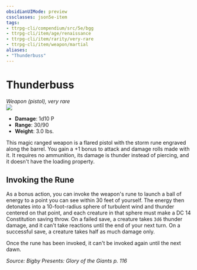 ```yaml
---
obsidianUIMode: preview
cssclasses: json5e-item
tags:
- ttrpg-cli/compendium/src/5e/bgg
- ttrpg-cli/item/age/renaissance
- ttrpg-cli/item/rarity/very-rare
- ttrpg-cli/item/weapon/martial
aliases: 
- "Thunderbuss"
---
```

# Thunderbuss
*Weapon (pistol), very rare*  
![](items/BGG/Thunderbuss.webp#right)  

- **Damage**: 1d10 P
- **Range**: 30/90
- **Weight**: 3.0 lbs.

This magic ranged weapon is a flared pistol with the storm rune engraved along the barrel. You gain a +1 bonus to attack and damage rolls made with it. It requires no ammunition, its damage is thunder instead of piercing, and it doesn't have the loading property.

## Invoking the Rune

As a bonus action, you can invoke the weapon's rune to launch a ball of energy to a point you can see within 30 feet of yourself. The energy then detonates into a 10-foot-radius sphere of turbulent wind and thunder centered on that point, and each creature in that sphere must make a DC 14 Constitution saving throw. On a failed save, a creature takes `3d6` thunder damage, and it can't take reactions until the end of your next turn. On a successful save, a creature takes half as much damage only.

Once the rune has been invoked, it can't be invoked again until the next dawn.

*Source: Bigby Presents: Glory of the Giants p. 116*